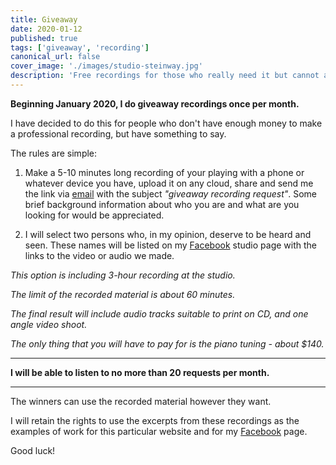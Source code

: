 ```yaml
---
title: Giveaway
date: 2020-01-12
published: true
tags: ['giveaway', 'recording']
canonical_url: false
cover_image: './images/studio-steinway.jpg'
description: 'Free recordings for those who really need it but cannot afford'
---
```


**Beginning January 2020, I do giveaway recordings once per month.**

I have decided to do this for people who don't have enough money to make a professional recording, but have something to say.

The rules are simple:

<div class="eq">

1. Make a 5-10 minutes long recording of your playing with a phone or whatever device you have, upload it on any cloud, share and send me the link via [email](mailto:gryaznov.studio@gmail.com) with the subject _"giveaway recording request"_. Some brief background information about who you are and what are you looking for would be appreciated.

2. I will select two persons who, in my opinion, deserve to be heard and seen. These names will be listed on my [Facebook](https://www.facebook.com/SlavaPiano/ 'Facebook studio page') studio page with the links to the video or audio we made.

</div>

_This option is including 3-hour recording at the studio._

_The limit of the recorded material is about 60 minutes._

_The final result will include audio tracks suitable to print on CD, and one angle video shoot._

<p><em>The only thing that you will have to pay for is the piano tuning - about $140.</em></p>

---

**I will be able to listen to no more than 20 requests per month.**

---

The winners can use the recorded material however they want.

I will retain the rights to use the excerpts from these recordings as the examples of work for this particular website and for my [Facebook](https://www.facebook.com/SlavaPiano/ 'Facebook studio page') page.

Good luck!
